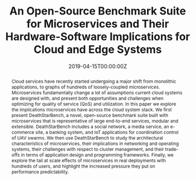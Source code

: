 ---
title: "An Open-Source Benchmark Suite for Microservices and Their Hardware-Software Implications for Cloud and Edge Systems"

# Authors
# If you created a profile for a user (e.g. the default `admin` user), write the username (folder name) here
# and it will be replaced with their full name and linked to their profile.
authors:
  - admin
  - Yanqi Zhang
  - Dailun Cheng
  - Ankitha Shetty
  - Priyal Rathi
  - Nayantara Katarki
  - Ariana Bruno
  - Justin Hu
  - Brian Ritchken
  - Brendon Jackson
  - Kelvin Hu
  - Meghna Pancholi
  - Yuan He
  - Brett Clancy
  - Chris Colen
  - Fukang Wen
  - Catherine Leung
  - Siyuan Wang
  - Leon Zaruvinsky
  - Mateo Espinosa
  - Rick Lin
  - Zhongling Liu
  - Jake Padilla
  - Christina Delimitrou

# Author notes (optional)
author_notes: []

date: "2019-04-15T00:00:00Z"
doi: "10.1145/3297858.3304013"

# Schedule page publish date (NOT publication's date).
publishDate: "2019-04-15T00:00:00Z"

# Publication type.
# Accepts a single type but formatted as a YAML list (for Hugo requirements).
# Enter a publication type from the CSL standard.
publication_types: ["paper-conference"]

# Publication name and optional abbreviated publication name.
publication: "In *ACM International Conference on Architectural Support for Programming Languages and Operating Systems*"
publication_short: "In *[ACM ASPLOS'19](https://asplos-conference.org/2019/)*"

abstract: "Cloud services have recently started undergoing a major shift from monolithic applications, to graphs of hundreds of loosely-coupled microservices. Microservices fundamentally change a lot of assumptions current cloud systems are designed with, and present both opportunities and challenges when optimizing for quality of service (QoS) and utilization. In this paper we explore the implications microservices have across the cloud system stack. We first present DeathStarBench, a novel, open-source benchmark suite built with microservices that is representative of large end-to-end services, modular and extensible. DeathStarBench includes a social network, a media service, an e-commerce site, a banking system, and IoT applications for coordination control of UAV swarms. We then use DeathStarBench to study the architectural characteristics of microservices, their implications in networking and operating systems, their challenges with respect to cluster management, and their trade-offs in terms of application design and programming frameworks. Finally, we explore the tail at scale effects of microservices in real deployments with hundreds of users, and highlight the increased pressure they put on performance predictability."

# Summary. An optional shortened abstract.
summary: "DeathStarBench is an open-source benchmark suite built with microservices that is representative of large end-to-end services. We use DeathStarBench to study the architectural characteristics of microservices, their implications in networking and operating systems, their challenges with respect to cluster management, and their trade-offs in terms of application design and programming frameworks."

tags: []

# Display this page in the Featured widget?
featured: true

# Custom links (uncomment lines below)
# links:
# - name: "IEEE Micro's Top Picks 2019"
#   url: ""

url_pdf: "2019.asplos.deathstarbench.pdf"
url_code: "https://github.com/delimitrou/DeathStarBench"
url_dataset: ""
url_poster: ""
url_project: "http://microservices.ece.cornell.edu/"
url_slides: "2019.asplos.deathstarbench.slides.pdf"
url_source: ""
url_video: "https://youtu.be/7_iQfLtMcfI"

award: Selected in IEEE Micro's Top Picks special issue of "most significant papers in computer architecture based on novelty and long-term impact" for 2019.

# Featured image
# To use, add an image named `featured.jpg/png` to your page's folder.
# image:
#   caption: ""
#   focal_point: ""
#   preview_only: false

# Associated Projects (optional).
#   Associate this publication with one or more of your projects.
#   Simply enter your project's folder or file name without extension.
#   E.g. `internal-project` references `content/project/internal-project/index.md`.
#   Otherwise, set `projects: []`.
projects: []

# Slides (optional).
#   Associate this publication with Markdown slides.
#   Simply enter your slide deck's filename without extension.
#   E.g. `slides: "example"` references `content/slides/example/index.md`.
#   Otherwise, set `slides: ""`.
slides: ""
---